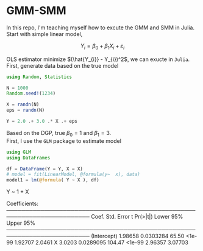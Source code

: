 # GMM-SMM

In this repo, I'm teaching myself how to excute the GMM and SMM in Julia. Start with simple linear model,

$$ Y_{i} = \beta_{0} + \beta_{1}X_{i} + \varepsilon_{i}$$

OLS estimator minimize $(\hat{Y_{i}} - Y_{i})^2$, we can exucte in `Julia`. First, generate data based on the true model

```Julia
using Random, Statistics

N = 1000
Random.seed!(1234)

X = randn(N)
eps = randn(N)

Y = 2.0 .+ 3.0 .* X .+ eps

```
Based on the DGP, true $\beta_{0} = 1$ and $\beta_{1} = 3$. \
First, I use the `GLM` package to estimate model

```Julia
using GLM
using DataFrames

df = DataFrame(Y = Y, X = X)
# model = fit(LinearModel, @formula(y~  x), data)
model1 = lm(@formula( Y ~ X ), df)

```
Y ~ 1 + X

Coefficients:
────────────────────────────────────────────────────────────────────────
               Coef.  Std. Error       t  Pr(>|t|)  Lower 95%  Upper 95%
────────────────────────────────────────────────────────────────────────
(Intercept)  1.98658   0.0303284   65.50    <1e-99    1.92707    2.0461
X            3.0203    0.0289095  104.47    <1e-99    2.96357    3.07703
